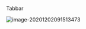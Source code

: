 



Tabbar

![image-20201202091513473](https://mxszs.oss-cn-beijing.aliyuncs.com/img/image-20201202091513473.png)